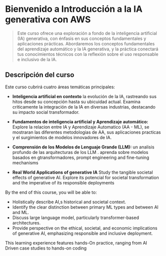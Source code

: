 # Bienvenido a Introducción a la IA generativa con AWS
> Este curso ofrece una exploración a fondo de la inteligencia artificial (IA) generativa, con énfasis en sus conceptos fundamentales y aplicaciones prácticas. Abordaremos los conceptos fundamentales del aprendizaje automático y la IA generativa, y la práctica conectará tus conocimientos técnicos con la reflexión sobre el uso responsable e inclusivo de la IA.

## Descripción del curso

Este curso cubrirá cuatro áreas temáticas principales: 

* **Inteligencia artificial en contexto**
 la evolución de la IA, rastreando sus hitos desde su concepción hasta su ubicuidad actual. Examina criticamente la integración de la IA en diversas industrias, destacando su impacto social transformador. 

 * **Fundamentos de inteligencia artificial y Aprendizaje automático:** Explore la relacion entre IA y Aprendizaje Automatico (AA - ML), se mostraran las diferentes metodologias de AA, sus aplicaciones practicas y el surgimientos de modelos innovadores de IA.

 * **Comprensión de los Modelos de Lenguaje Grande (LLM):** un analisis profundo de las arquitecturas de los LLM . aprenda sobre modelos basados en gtransformadores, prompt engineering and  fine-tuning mechanisms

 * **Real World Applications of generative IA** Study the tangible societal effects of generative AI. Explore its potencial for societal transformation  and the imperative of its responsible deployments 

By the end of this course, you will be able to: 

* Holistically describe AI,s historical and societal context.
* Identify the clear distinction between primary ML types and between AI and ML. 
* Discuss large language model, particularly transformer-based architectures. 
* Provide perspective on the ethical, societal, and economic implications of generative AI, emphasizing responsible  and inclusive deployment. 

This learning experience features hands-On practice, ranging from AI Driven case studies to hands-on coding 